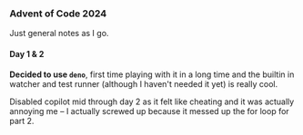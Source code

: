 ### Advent of Code 2024

Just general notes as I go.

#### Day 1 & 2

**Decided to use `deno`**, first time playing with it in a long time and the builtin in watcher and test runner (although I haven't needed it yet) is really cool.

Disabled copilot mid through day 2 as it felt like cheating and it was actually annoying me – I actually screwed up because it messed up the for loop for part 2. 